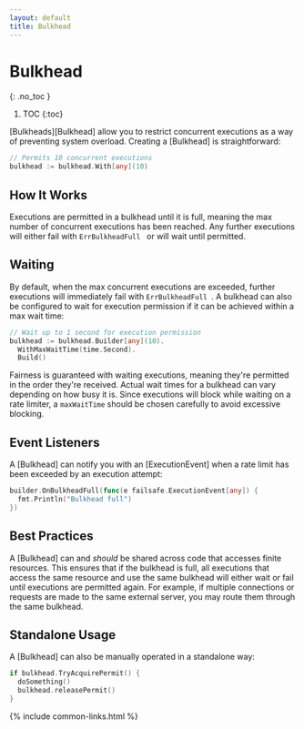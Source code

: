 ```yaml
---
layout: default
title: Bulkhead
---
```


# Bulkhead
{: .no_toc }

1. TOC
{:toc}

[Bulkheads][Bulkhead] allow you to restrict concurrent executions as a way of preventing system overload. Creating a [Bulkhead] is straightforward:

```go
// Permits 10 concurrent executions
bulkhead := bulkhead.With[any](10)
```

## How It Works

Executions are permitted in a bulkhead until it is full, meaning the max number of concurrent executions has been reached. Any further executions will either fail with `ErrBulkheadFull ` or will wait until permitted.

## Waiting

By default, when the max concurrent executions are exceeded, further executions will immediately fail with `ErrBulkheadFull `. A bulkhead can also be configured to wait for execution permission if it can be achieved within a max wait time:

```go
// Wait up to 1 second for execution permission
bulkhead := bulkhead.Builder[any](10).
  WithMaxWaitTime(time.Second).
  Build()
```

Fairness is guaranteed with waiting executions, meaning they're permitted in the order they're received. Actual wait times for a bulkhead can vary depending on how busy it is. Since executions will block while waiting on a rate limiter, a `maxWaitTime` should be chosen carefully to avoid excessive blocking.

## Event Listeners

A [Bulkhead] can notify you with an [ExecutionEvent] when a rate limit has been exceeded by an execution attempt:

```go
builder.OnBulkheadFull(func(e failsafe.ExecutionEvent[any]) {
  fmt.Println("Bulkhead full")
})
```

## Best Practices

A [Bulkhead] can and *should* be shared across code that accesses finite resources. This ensures that if the bulkhead is full, all executions that access the same resource and use the same bulkhead will either wait or fail until executions are permitted again. For example, if multiple connections or requests are made to the same external server, you may route them through the same bulkhead.

## Standalone Usage

A [Bulkhead] can also be manually operated in a standalone way:

```go
if bulkhead.TryAcquirePermit() {
  doSomething()
  bulkhead.releasePermit()
}
```

{% include common-links.html %}